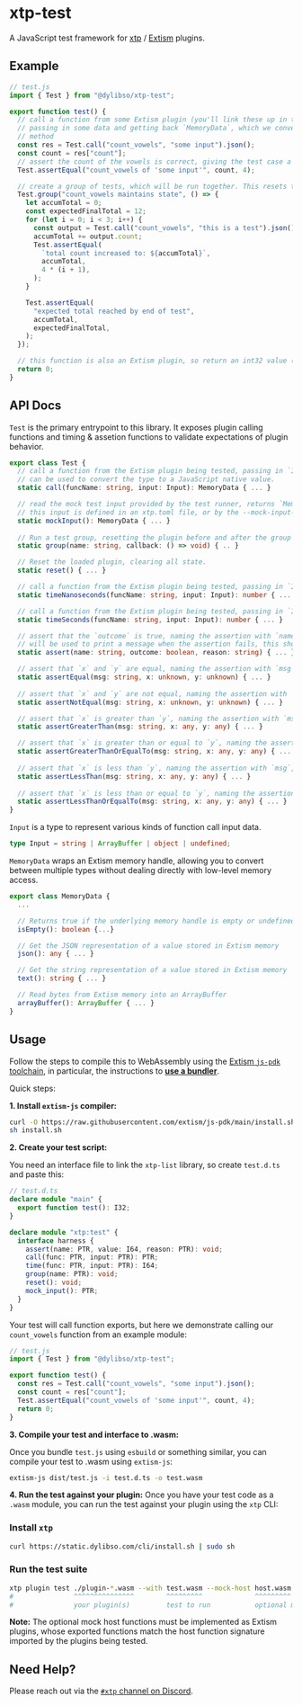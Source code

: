 # xtp-test

A JavaScript test framework for [xtp](https://getxtp.com) /
[Extism](https://extism.org) plugins.

## Example

```javascript
// test.js
import { Test } from "@dylibso/xtp-test";

export function test() {
  // call a function from some Extism plugin (you'll link these up in the CLI command to run the test),
  // passing in some data and getting back `MemoryData`, which we convert to JSON using the `MemoryData.json`
  // method
  const res = Test.call("count_vowels", "some input").json();
  const count = res["count"];
  // assert the count of the vowels is correct, giving the test case a name (which will be shown in the CLI output)
  Test.assertEqual("count_vowels of 'some input'", count, 4);

  // create a group of tests, which will be run together. This resets the plugin before and after the group is complete.
  Test.group("count_vowels maintains state", () => {
    let accumTotal = 0;
    const expectedFinalTotal = 12;
    for (let i = 0; i < 3; i++) {
      const output = Test.call("count_vowels", "this is a test").json();
      accumTotal += output.count;
      Test.assertEqual(
        `total count increased to: ${accumTotal}`,
        accumTotal,
        4 * (i + 1),
      );
    }

    Test.assertEqual(
      "expected total reached by end of test",
      accumTotal,
      expectedFinalTotal,
    );
  });

  // this function is also an Extism plugin, so return an int32 value (non-zero returns will cause the whole test suite to fail.)
  return 0;
}
```

## API Docs

`Test` is the primary entrypoint to this library. It exposes plugin calling
functions and timing & assetion functions to validate expectations of plugin
behavior.

```ts
export class Test {
  // call a function from the Extism plugin being tested, passing in `Input` and returning the output as `MemoryData`, which 
  // can be used to convert the type to a JavaScript native value.
  static call(funcName: string, input: Input): MemoryData { ... }

  // read the mock test input provided by the test runner, returns `MemoryData`.
  // this input is defined in an xtp.toml file, or by the --mock-input-data or --mock-input-file flags.
  static mockInput(): MemoryData { ... }
  
  // Run a test group, resetting the plugin before and after the group is run.
  static group(name: string, callback: () => void) { .. }

  // Reset the loaded plugin, clearing all state.
  static reset() { ... }

  // call a function from the Extism plugin being tested, passing in `Input` and get the number of nanoseconds spent in the function.
  static timeNanoseconds(funcName: string, input: Input): number { ... }

  // call a function from the Extism plugin being tested, passing in `Input` and get the number of seconds spent in the function.
  static timeSeconds(funcName: string, input: Input): number { ... }

  // assert that the `outcome` is true, naming the assertion with `name`, which will be used as a label in the CLI runner. The `reason` argument
  // will be used to print a message when the assertion fails, this should contain some additional information about values being compared.
  static assert(name: string, outcome: boolean, reason: string) { ... }

  // assert that `x` and `y` are equal, naming the assertion with `msg`, which will be used as a label in the CLI runner.
  static assertEqual(msg: string, x: unknown, y: unknown) { ... }
  
  // assert that `x` and `y` are not equal, naming the assertion with `msg`, which will be used as a label in the CLI runner.
  static assertNotEqual(msg: string, x: unknown, y: unknown) { ... }

  // assert that `x` is greater than `y`, naming the assertion with `msg`, which will be used as a label in the CLI runner.
  static assertGreaterThan(msg: string, x: any, y: any) { ... }

  // assert that `x` is greater than or equal to `y`, naming the assertion with `msg`, which will be used as a label in the CLI runner.
  static assertGreaterThanOrEqualTo(msg: string, x: any, y: any) { ... }
  
  // assert that `x` is less than `y`, naming the assertion with `msg`, which will be used as a label in the CLI runner.
  static assertLessThan(msg: string, x: any, y: any) { ... }
  
  // assert that `x` is less than or equal to `y`, naming the assertion with `msg`, which will be used as a label in the CLI runner.
  static assertLessThanOrEqualTo(msg: string, x: any, y: any) { ... }
}
```

`Input` is a type to represent various kinds of function call input data.

```ts
type Input = string | ArrayBuffer | object | undefined;
```

`MemoryData` wraps an Extism memory handle, allowing you to convert between multiple types without dealing directly
with low-level memory access.

```ts
export class MemoryData {
  ...

  // Returns true if the underlying memory handle is empty or undefined.
  isEmpty(): boolean {...}

  // Get the JSON representation of a value stored in Extism memory
  json(): any { ... }

  // Get the string representation of a value stored in Extism memory
  text(): string { ... }

  // Read bytes from Extism memory into an ArrayBuffer
  arrayBuffer(): ArrayBuffer { ... }
}
```

## Usage

Follow the steps to compile this to WebAssembly using the
[Extism `js-pdk` toolchain](https://github.com/extism/js-pdk), in particular,
the instructions to
[**use a bundler**](https://github.com/extism/js-pdk?tab=readme-ov-file#using-with-a-bundler).

Quick steps:

**1. Install `extism-js` compiler:**

```sh
curl -O https://raw.githubusercontent.com/extism/js-pdk/main/install.sh
sh install.sh
```

**2. Create your test script:**

You need an interface file to link the `xtp-list` library, so create `test.d.ts`
and paste this:

```ts
// test.d.ts
declare module "main" {
  export function test(): I32;
}

declare module "xtp:test" {
  interface harness {
    assert(name: PTR, value: I64, reason: PTR): void;
    call(func: PTR, input: PTR): PTR;
    time(func: PTR, input: PTR): I64;
    group(name: PTR): void;
    reset(): void;
    mock_input(): PTR;
  }
}
```

Your test will call function exports, but here we demonstrate calling our
`count_vowels` function from an example module:

```javascript
// test.js
import { Test } from "@dylibso/xtp-test";

export function test() {
  const res = Test.call("count_vowels", "some input").json();
  const count = res["count"];
  Test.assertEqual("count_vowels of 'some input'", count, 4);
  return 0;
}
```

**3. Compile your test and interface to .wasm:**

Once you bundle `test.js` using `esbuild` or something similar, you can compile
your test to .wasm using `extism-js`:

```sh
extism-js dist/test.js -i test.d.ts -o test.wasm
```

**4. Run the test against your plugin:** Once you have your test code as a
`.wasm` module, you can run the test against your plugin using the `xtp` CLI:

### Install `xtp`

```sh
curl https://static.dylibso.com/cli/install.sh | sudo sh
```

### Run the test suite

```sh
xtp plugin test ./plugin-*.wasm --with test.wasm --mock-host host.wasm
#               ^^^^^^^^^^^^^^^        ^^^^^^^^^             ^^^^^^^^^
#               your plugin(s)         test to run           optional mock host functions
```

**Note:** The optional mock host functions must be implemented as Extism
plugins, whose exported functions match the host function signature imported by
the plugins being tested.

## Need Help?

Please reach out via the
[`#xtp` channel on Discord](https://discord.com/channels/1011124058408112148/1220464672784908358).
